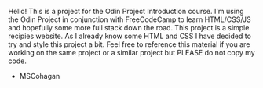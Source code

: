 Hello! This is a project for the Odin Project Introduction course. I'm using the Odin Project in conjunction with FreeCodeCamp to learn HTML/CSS/JS and hopefully some more full stack down the road. This project is a simple recipies website. As I already know some HTML and CSS I have decided to try and style this project a bit. Feel free to reference this material if you are working on the same project or a similar project but PLEASE do not copy my code. 

- MSCohagan